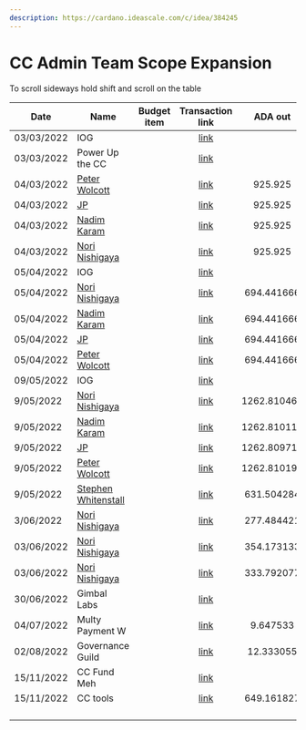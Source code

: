 ```yaml
---
description: https://cardano.ideascale.com/c/idea/384245
---
```


# CC Admin Team Scope Expansion

To scroll sideways hold shift and scroll on the table

<table><thead><tr><th>Date</th><th>Name</th><th data-type="select">Budget item</th><th align="center">Transaction link</th><th align="center">ADA out</th><th align="center">ADA in</th><th align="center">Balance</th><th>Gimbal IN</th><th>Gimbal OUT</th><th>Gimbal Balance</th></tr></thead><tbody><tr><td>03/03/2022</td><td>IOG</td><td></td><td align="center"><a href="https://raw.githubusercontent.com/cctreasury/Treasury-system/main/Transactions/Fund7/CC-Admin-Team-Scope-Expantion/Incoming-IOG/1646555399445-IOG.json">link</a></td><td align="center"></td><td align="center">4075.921632</td><td align="center">4075.921632</td><td></td><td></td><td></td></tr><tr><td>03/03/2022</td><td>Power Up the CC</td><td></td><td align="center"><a href="https://raw.githubusercontent.com/cctreasury/Treasury-system/main/Transactions/Fund7/CC-Admin-Team-Scope-Expantion/Other/1646378982730-Power-Up-Catalyst-Circle.json">link</a></td><td align="center"></td><td align="center">312.744335</td><td align="center">4388.665967</td><td></td><td></td><td></td></tr><tr><td>04/03/2022</td><td><a href="https://github.com/miroslavrajh/Catalyst-members/blob/main/profiles/W/Peter-Wolcott.md">Peter Wolcott</a></td><td></td><td align="center"><a href="https://raw.githubusercontent.com/cctreasury/Treasury-system/main/Transactions/Fund7/CC-Admin-Team-Scope-Expantion/CC-Admin-staff-remuneration/1646374563355-Peter-Wolcott.json">link</a></td><td align="center">925.925</td><td align="center"></td><td align="center">3462.740967</td><td></td><td></td><td></td></tr><tr><td>04/03/2022</td><td><a href="https://github.com/miroslavrajh/Catalyst-members/blob/main/profiles/P/Jonathan-Postnikoff.md">JP</a></td><td></td><td align="center"><a href="https://raw.githubusercontent.com/cctreasury/Treasury-system/main/Transactions/Fund7/CC-Admin-Team-Scope-Expantion/CC-Admin-staff-remuneration/1646374393952-JP-(Jonathan-Postnikoff).json">link</a></td><td align="center">925.925</td><td align="center"></td><td align="center">2536.815967</td><td></td><td></td><td></td></tr><tr><td>04/03/2022</td><td><a href="https://github.com/miroslavrajh/Catalyst-members/blob/main/profiles/K/Nadim-Karam.md">Nadim Karam</a></td><td></td><td align="center"><a href="https://raw.githubusercontent.com/cctreasury/Treasury-system/main/Transactions/Fund7/CC-Admin-Team-Scope-Expantion/CC-Admin-staff-remuneration/1646374229052-Nadim-Karam.json">link</a></td><td align="center">925.925</td><td align="center"></td><td align="center">1610.890967</td><td></td><td></td><td></td></tr><tr><td>04/03/2022</td><td><a href="https://github.com/miroslavrajh/Catalyst-members/blob/main/profiles/N/Nori-Nishigaya.md">Nori Nishigaya</a></td><td></td><td align="center"><a href="https://raw.githubusercontent.com/cctreasury/Treasury-system/main/Transactions/Fund7/CC-Admin-Team-Scope-Expantion/CC-Admin-staff-remuneration/1646373868042-Nori-Nishigaya.json">link</a></td><td align="center">925.925</td><td align="center"></td><td align="center">684.965967</td><td></td><td></td><td></td></tr><tr><td>05/04/2022</td><td>IOG</td><td></td><td align="center"><a href="https://raw.githubusercontent.com/cctreasury/Treasury-system/main/Transactions/Fund7/CC-Admin-Team-Scope-Expantion/Incoming-IOG/1649178131583-IOG.json">link</a></td><td align="center"></td><td align="center">3125.000000</td><td align="center">3808.119278</td><td></td><td></td><td></td></tr><tr><td>05/04/2022</td><td><a href="https://github.com/miroslavrajh/Catalyst-members/blob/main/profiles/N/Nori-Nishigaya.md">Nori Nishigaya</a></td><td></td><td align="center"><a href="https://raw.githubusercontent.com/cctreasury/Treasury-system/main/Transactions/Fund7/CC-Admin-Team-Scope-Expantion/CC-Admin-staff-remuneration/1649183616761-Nori-Nishigaya.json">link</a></td><td align="center">694.441666</td><td align="center"></td><td align="center">3113.494731</td><td></td><td></td><td></td></tr><tr><td>05/04/2022</td><td><a href="https://github.com/miroslavrajh/Catalyst-members/blob/main/profiles/K/Nadim-Karam.md">Nadim Karam</a></td><td></td><td align="center"><a href="https://raw.githubusercontent.com/cctreasury/Treasury-system/main/Transactions/Fund7/CC-Admin-Team-Scope-Expantion/CC-Admin-staff-remuneration/1649184263093-Nadim-Karam.json">link</a></td><td align="center">694.441666</td><td align="center"></td><td align="center">2418.870228</td><td></td><td></td><td></td></tr><tr><td>05/04/2022</td><td><a href="https://github.com/miroslavrajh/Catalyst-members/blob/main/profiles/P/Jonathan-Postnikoff.md">JP</a></td><td></td><td align="center"><a href="https://raw.githubusercontent.com/cctreasury/Treasury-system/main/Transactions/Fund7/CC-Admin-Team-Scope-Expantion/CC-Admin-staff-remuneration/1649184829046-JP-(Jonathan-Postnikoff).json">link</a></td><td align="center">694.441666</td><td align="center"></td><td align="center">1724.245109</td><td></td><td></td><td></td></tr><tr><td>05/04/2022</td><td><a href="https://github.com/miroslavrajh/Catalyst-members/blob/main/profiles/W/Peter-Wolcott.md">Peter Wolcott</a></td><td></td><td align="center"><a href="https://raw.githubusercontent.com/cctreasury/Treasury-system/main/Transactions/Fund7/CC-Admin-Team-Scope-Expantion/CC-Admin-staff-remuneration/1649185317113-Peter-Wolcott.json">link</a></td><td align="center">694.441666</td><td align="center"></td><td align="center">1029.620518</td><td></td><td></td><td></td></tr><tr><td>09/05/2022</td><td>IOG</td><td></td><td align="center"><a href="https://raw.githubusercontent.com/cctreasury/Treasury-system/main/Transactions/Fund7/CC-Admin-Team-Scope-Expantion/Incoming-IOG/1652104125351-IOG.json">link</a></td><td align="center"></td><td align="center">5681.818182</td><td align="center">6711.438700</td><td></td><td></td><td></td></tr><tr><td>9/05/2022</td><td><a href="https://github.com/miroslavrajh/Catalyst-members/blob/main/profiles/N/Nori-Nishigaya.md">Nori Nishigaya</a></td><td></td><td align="center"><a href="https://raw.githubusercontent.com/cctreasury/Treasury-system/main/Transactions/Fund7/CC-Admin-Team-Scope-Expantion/CC-Admin-staff-remuneration/1652105004552-Nori-Nishigaya.json">link</a></td><td align="center">1262.810463</td><td align="center"></td><td align="center">5448.628111</td><td></td><td></td><td></td></tr><tr><td>9/05/2022</td><td><a href="https://github.com/miroslavrajh/Catalyst-members/blob/main/profiles/K/Nadim-Karam.md">Nadim Karam</a></td><td></td><td align="center"><a href="https://raw.githubusercontent.com/cctreasury/Treasury-system/main/Transactions/Fund7/CC-Admin-Team-Scope-Expantion/CC-Admin-staff-remuneration/1652105458712-Nadim-Karam.json">link</a></td><td align="center">1262.810111</td><td align="center"></td><td align="center">4185.81812</td><td></td><td></td><td></td></tr><tr><td>9/05/2022</td><td><a href="https://github.com/miroslavrajh/Catalyst-members/blob/main/profiles/P/Jonathan-Postnikoff.md">JP</a></td><td></td><td align="center"><a href="https://raw.githubusercontent.com/cctreasury/Treasury-system/main/Transactions/Fund7/CC-Admin-Team-Scope-Expantion/CC-Admin-staff-remuneration/1652106021086-JP.json">link</a></td><td align="center">1262.809715</td><td align="center"></td><td align="center">2923.008411</td><td></td><td></td><td></td></tr><tr><td>9/05/2022</td><td><a href="https://github.com/miroslavrajh/Catalyst-members/blob/main/profiles/W/Peter-Wolcott.md">Peter Wolcott</a></td><td></td><td align="center"><a href="https://raw.githubusercontent.com/cctreasury/Treasury-system/main/Transactions/Fund7/CC-Admin-Team-Scope-Expantion/CC-Admin-staff-remuneration/1652106396898-Peter-Wolcott.json">link</a></td><td align="center">1262.810199</td><td align="center"></td><td align="center">1660.198212</td><td></td><td></td><td></td></tr><tr><td>9/05/2022</td><td><a href="https://github.com/miroslavrajh/Catalyst-members/blob/main/profiles/W/Stephen-Whitenstall.md">Stephen Whitenstall</a></td><td></td><td align="center"><a href="https://raw.githubusercontent.com/cctreasury/Treasury-system/main/Transactions/Fund7/CC-Admin-Team-Scope-Expantion/CC-Admin-staff-remuneration/1652118623208-Stephen-Whitenstall.json">link</a></td><td align="center">631.504284</td><td align="center"></td><td align="center">1028.693928</td><td></td><td></td><td></td></tr><tr><td>3/06/2022</td><td><a href="https://github.com/miroslavrajh/Catalyst-members/blob/main/profiles/N/Nori-Nishigaya.md">Nori Nishigaya</a></td><td></td><td align="center"><a href="https://raw.githubusercontent.com/cctreasury/Treasury-system/main/Transactions/Fund7/CC-Admin-Team-Scope-Expantion/CC-Admin-Comm-Org-tools/1654238969180-Nori-Nishigaya.json">link</a></td><td align="center">277.484421</td><td align="center"></td><td align="center">751.209507</td><td></td><td></td><td></td></tr><tr><td>03/06/2022</td><td><a href="https://github.com/miroslavrajh/Catalyst-members/blob/main/profiles/N/Nori-Nishigaya.md">Nori Nishigaya</a></td><td></td><td align="center"><a href="https://raw.githubusercontent.com/cctreasury/Treasury-system/main/Transactions/Fund7/CC-Admin-Team-Scope-Expantion/CC-Admin-Comm-Org-tools/1654239515164-Nori-Nishigaya.json">link</a></td><td align="center">354.173133</td><td align="center"></td><td align="center">397.036374</td><td></td><td></td><td></td></tr><tr><td>03/06/2022</td><td><a href="https://github.com/miroslavrajh/Catalyst-members/blob/main/profiles/N/Nori-Nishigaya.md">Nori Nishigaya</a></td><td></td><td align="center"><a href="https://raw.githubusercontent.com/cctreasury/Treasury-system/main/Transactions/Fund7/CC-Admin-Team-Scope-Expantion/CC-Admin-Comm-Org-tools/1654239980821-Nori-Nishigaya.json">link</a></td><td align="center">333.792077</td><td align="center"></td><td align="center">63.244297</td><td></td><td></td><td></td></tr><tr><td>30/06/2022</td><td>Gimbal Labs</td><td></td><td align="center"><a href="https://raw.githubusercontent.com/treasuryguild/treasury-v3/main/Transactions/Catalyst-Circle/Fund7/CC-Admin-Team-Scope-Expansion/Incoming/1656580661770-Gimbal-Labs.json">link</a></td><td align="center"></td><td align="center">2</td><td align="center">65.244297</td><td>50000</td><td></td><td>50000</td></tr><tr><td>04/07/2022</td><td>Multy Payment W</td><td></td><td align="center"><a href="https://raw.githubusercontent.com/treasuryguild/treasury-v3/main/Transactions/Catalyst-Circle/Fund7/CC-Admin-Team-Scope-Expansion/Other/1656917082400-Multy-payment-wallet.json">link</a></td><td align="center">9.647533</td><td align="center"></td><td align="center">55.596764</td><td></td><td>1400</td><td>48600.00</td></tr><tr><td>02/08/2022</td><td>Governance Guild</td><td></td><td align="center"><a href="https://raw.githubusercontent.com/treasuryguild/treasury-v3/main/Transactions/Catalyst-Circle/Fund7/CC-Admin-Team-Scope-Expansion/Weekly-Call/1659420706564-Governance-Guild.json">link</a></td><td align="center">12.333055</td><td align="center"></td><td align="center">43.263709</td><td></td><td>6200</td><td>42400.00</td></tr><tr><td>15/11/2022</td><td>CC Fund Meh</td><td></td><td align="center"><a href="https://raw.githubusercontent.com/treasuryguild/treasury-system-v4/main/Transactions/Catalyst-Circle/Fund7/CC-Admin-Team-Scope-Expansion/Incoming/1668506748412-CC-Fund-Meh.json">link</a></td><td align="center"></td><td align="center">950</td><td align="center">993.263709</td><td></td><td></td><td></td></tr><tr><td>15/11/2022</td><td>CC tools</td><td></td><td align="center"><a href="https://raw.githubusercontent.com/treasuryguild/treasury-system-v4/main/Transactions/Catalyst-Circle/Fund7/CC-Admin-Team-Scope-Expansion/bulkTransactions/1668507029347-Catalyst-Circle-bulkTransaction.json">link</a></td><td align="center">649.161827</td><td align="center"></td><td align="center">344.101882</td><td></td><td></td><td></td></tr><tr><td></td><td></td><td></td><td align="center"></td><td align="center"></td><td align="center"></td><td align="center"></td><td></td><td></td><td></td></tr><tr><td></td><td></td><td></td><td align="center"></td><td align="center"></td><td align="center"></td><td align="center"></td><td></td><td></td><td></td></tr><tr><td></td><td></td><td></td><td align="center"></td><td align="center"></td><td align="center"></td><td align="center"></td><td></td><td></td><td></td></tr><tr><td></td><td></td><td></td><td align="center"></td><td align="center"></td><td align="center"></td><td align="center"></td><td></td><td></td><td></td></tr></tbody></table>

